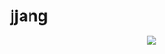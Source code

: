 # jjang
<div align="center">
  <img src="https://github.com/JANGHYUNK/jjang/assets/101691440/92118a53-c5b6-40bc-b130-bf8c398d7b51" />
</div>
